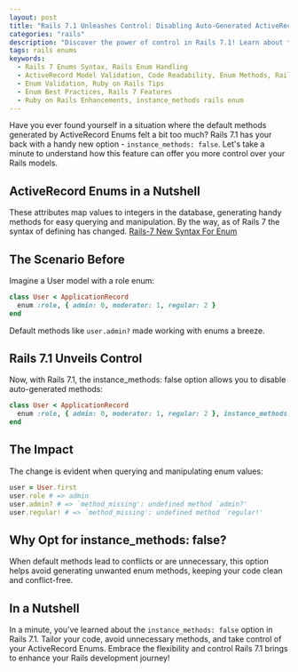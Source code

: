 ```yaml
---
layout: post
title: "Rails 7.1 Unleashes Control: Disabling Auto-Generated ActiveRecord Enum Methods"
categories: "rails"
description: "Discover the power of control in Rails 7.1! Learn about the new option introduced to disable auto-generated methods for ActiveRecord enums. Dive into the article for a quick guide on how to implement this feature, avoiding conflicts and streamlining your code."
tags: rails enums
keywords:
  - Rails 7 Enums Syntax, Rails Enum Handling
  - ActiveRecord Model Validation, Code Readability, Enum Methods, Rails Development Updates
  - Enum Validation, Ruby on Rails Tips
  - Enum Best Practices, Rails 7 Features
  - Ruby on Rails Enhancements, instance_methods rails enum
---
```


Have you ever found yourself in a situation where the default methods generated by ActiveRecord Enums felt a bit too much? Rails 7.1 has your back with a handy new option - `instance_methods: false`. Let's take a minute to understand how this feature can offer you more control over your Rails models.


## ActiveRecord Enums in a Nutshell

These attributes map values to integers in the database, generating handy methods for easy querying and manipulation. By the way, as of Rails 7 the syntax of defining has changed. <base target="_blank">[Rails-7 New Syntax For Enum](/rails/2024/02/04/rails-7-enum-syntax.html)


## The Scenario Before

Imagine a User model with a role enum:

```ruby
class User < ApplicationRecord
  enum :role, { admin: 0, moderator: 1, regular: 2 }
end
```
Default methods like `user.admin?` made working with enums a breeze.

## Rails 7.1 Unveils Control

Now, with Rails 7.1, the instance_methods: false option allows you to disable auto-generated methods:

```ruby
class User < ApplicationRecord
  enum :role, { admin: 0, moderator: 1, regular: 2 }, instance_methods: false
end
```

## The Impact
The change is evident when querying and manipulating enum values:

```ruby
user = User.first
user.role # => admin
user.admin? # => `method_missing': undefined method `admin?' 
user.regular! # => `method_missing': undefined method `regular!'
```

## Why Opt for instance_methods: false?
When default methods lead to conflicts or are unnecessary, this option helps avoid generating unwanted enum methods, keeping your code clean and conflict-free.

## In a Nutshell

In a minute, you've learned about the `instance_methods: false` option in Rails 7.1. Tailor your code, avoid unnecessary methods, and take control of your ActiveRecord Enums. Embrace the flexibility and control Rails 7.1 brings to enhance your Rails development journey!
